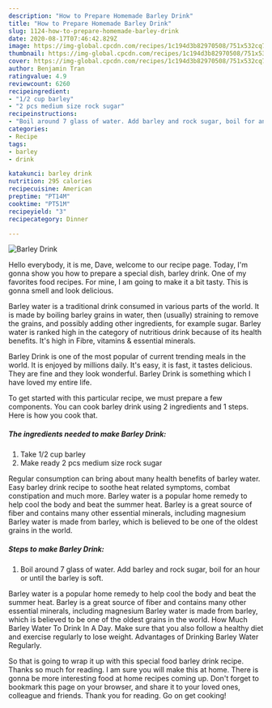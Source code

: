 ```yaml
---
description: "How to Prepare Homemade Barley Drink"
title: "How to Prepare Homemade Barley Drink"
slug: 1124-how-to-prepare-homemade-barley-drink
date: 2020-08-17T07:46:42.829Z
image: https://img-global.cpcdn.com/recipes/1c194d3b82970508/751x532cq70/barley-drink-recipe-main-photo.jpg
thumbnail: https://img-global.cpcdn.com/recipes/1c194d3b82970508/751x532cq70/barley-drink-recipe-main-photo.jpg
cover: https://img-global.cpcdn.com/recipes/1c194d3b82970508/751x532cq70/barley-drink-recipe-main-photo.jpg
author: Benjamin Tran
ratingvalue: 4.9
reviewcount: 6260
recipeingredient:
- "1/2 cup barley"
- "2 pcs medium size rock sugar"
recipeinstructions:
- "Boil around 7 glass of water. Add barley and rock sugar, boil for an hour or until the barley is soft."
categories:
- Recipe
tags:
- barley
- drink

katakunci: barley drink 
nutrition: 295 calories
recipecuisine: American
preptime: "PT14M"
cooktime: "PT51M"
recipeyield: "3"
recipecategory: Dinner

---
```



![Barley Drink](https://img-global.cpcdn.com/recipes/1c194d3b82970508/751x532cq70/barley-drink-recipe-main-photo.jpg)

Hello everybody, it is me, Dave, welcome to our recipe page. Today, I'm gonna show you how to prepare a special dish, barley drink. One of my favorites food recipes. For mine, I am going to make it a bit tasty. This is gonna smell and look delicious.

Barley water is a traditional drink consumed in various parts of the world. It is made by boiling barley grains in water, then (usually) straining to remove the grains, and possibly adding other ingredients, for example sugar. Barley water is ranked high in the category of nutritious drink because of its health benefits. It&#39;s high in Fibre, vitamins &amp; essential minerals.

Barley Drink is one of the most popular of current trending meals in the world. It is enjoyed by millions daily. It's easy, it is fast, it tastes delicious. They are fine and they look wonderful. Barley Drink is something which I have loved my entire life.


To get started with this particular recipe, we must prepare a few components. You can cook barley drink using 2 ingredients and 1 steps. Here is how you cook that.

<!--inarticleads1-->

##### The ingredients needed to make Barley Drink:

1. Take 1/2 cup barley
1. Make ready 2 pcs medium size rock sugar


Regular consumption can bring about many health benefits of barley water. Easy barley drink recipe to soothe heat related symptoms, combat constipation and much more. Barley water is a popular home remedy to help cool the body and beat the summer heat. Barley is a great source of fiber and contains many other essential minerals, including magnesium Barley water is made from barley, which is believed to be one of the oldest grains in the world. 

<!--inarticleads2-->

##### Steps to make Barley Drink:

1. Boil around 7 glass of water. Add barley and rock sugar, boil for an hour or until the barley is soft.


Barley water is a popular home remedy to help cool the body and beat the summer heat. Barley is a great source of fiber and contains many other essential minerals, including magnesium Barley water is made from barley, which is believed to be one of the oldest grains in the world. How Much Barley Water To Drink In A Day. Make sure that you also follow a healthy diet and exercise regularly to lose weight. Advantages of Drinking Barley Water Regularly. 

So that is going to wrap it up with this special food barley drink recipe. Thanks so much for reading. I am sure you will make this at home. There is gonna be more interesting food at home recipes coming up. Don't forget to bookmark this page on your browser, and share it to your loved ones, colleague and friends. Thank you for reading. Go on get cooking!

